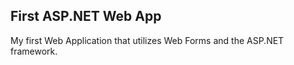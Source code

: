 ## First ASP.NET Web App
My first Web Application that utilizes Web Forms and the ASP.NET framework.

